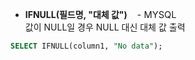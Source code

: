 - **IFNULL(필드명, "대체 값")**&nbsp; &nbsp; <span style="font-size:11pt">- MYSQL</span>
  <br>
  값이 NULL일 경우 NULL 대신 대체 값 출력

```sql
SELECT IFNULL(column1, "No data");
```

<br>
